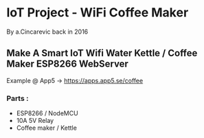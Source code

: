 # IoT Project - WiFi Coffee Maker

By a.Cincarevic back in 2016

## Make A Smart IoT Wifi Water Kettle / Coffee Maker ESP8266 WebServer


Example @ App5 -> https://apps.app5.se/coffee


### Parts : 
- ESP8266 / NodeMCU
- 10A 5V Relay 
- Coffee maker / Kettle
